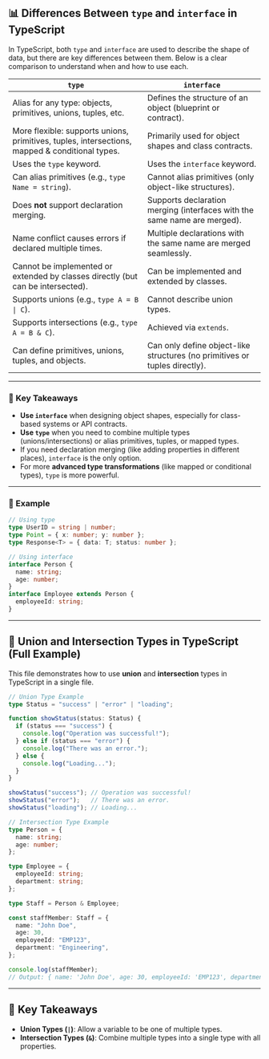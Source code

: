 ## 📊 Differences Between `type` and `interface` in TypeScript

In TypeScript, both `type` and `interface` are used to describe the shape of data, but there are key differences between them. Below is a clear comparison to understand when and how to use each.

| `type`                                                                                         | `interface`                                                                |
| ---------------------------------------------------------------------------------------------- | -------------------------------------------------------------------------- |
| Alias for any type: objects, primitives, unions, tuples, etc.                                  | Defines the structure of an object (blueprint or contract).                |
| More flexible: supports unions, primitives, tuples, intersections, mapped & conditional types. | Primarily used for object shapes and class contracts.                      |
| Uses the `type` keyword.                                                                       | Uses the `interface` keyword.                                              |
| Can alias primitives (e.g., `type Name = string`).                                             | Cannot alias primitives (only object-like structures).                     |
| Does **not** support declaration merging.                                                      | Supports declaration merging (interfaces with the same name are merged).   |
| Name conflict causes errors if declared multiple times.                                        | Multiple declarations with the same name are merged seamlessly.            |
| Cannot be implemented or extended by classes directly (but can be intersected).                | Can be implemented and extended by classes.                                |
| Supports unions (e.g., `type A = B \| C`).                                                     | Cannot describe union types.                                               |
| Supports intersections (e.g., `type A = B & C`).                                               | Achieved via `extends`.                                                    |
| Can define primitives, unions, tuples, and objects.                                            | Can only define object-like structures (no primitives or tuples directly). |

---

### 🚀 Key Takeaways

* **Use `interface`** when designing object shapes, especially for class-based systems or API contracts.
* **Use `type`** when you need to combine multiple types (unions/intersections) or alias primitives, tuples, or mapped types.
* If you need declaration merging (like adding properties in different places), `interface` is the only option.
* For more **advanced type transformations** (like mapped or conditional types), `type` is more powerful.

---

### 🔹 Example

```ts
// Using type
type UserID = string | number;
type Point = { x: number; y: number };
type Response<T> = { data: T; status: number };

// Using interface
interface Person {
  name: string;
  age: number;
}
interface Employee extends Person {
  employeeId: string;
}
```

---

## 🔗 Union and Intersection Types in TypeScript (Full Example)

This file demonstrates how to use **union** and **intersection** types in TypeScript in a single file.

```ts
// Union Type Example
type Status = "success" | "error" | "loading";

function showStatus(status: Status) {
  if (status === "success") {
    console.log("Operation was successful!");
  } else if (status === "error") {
    console.log("There was an error.");
  } else {
    console.log("Loading...");
  }
}

showStatus("success"); // Operation was successful!
showStatus("error");   // There was an error.
showStatus("loading"); // Loading...

// Intersection Type Example
type Person = {
  name: string;
  age: number;
};

type Employee = {
  employeeId: string;
  department: string;
};

type Staff = Person & Employee;

const staffMember: Staff = {
  name: "John Doe",
  age: 30,
  employeeId: "EMP123",
  department: "Engineering",
};

console.log(staffMember);
// Output: { name: 'John Doe', age: 30, employeeId: 'EMP123', department: 'Engineering' }
```

---

## 📝 Key Takeaways

* **Union Types (`|`)**: Allow a variable to be one of multiple types.
* **Intersection Types (`&`)**: Combine multiple types into a single type with all properties.
